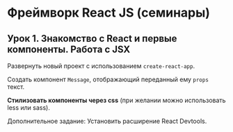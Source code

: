 # Фреймворк React JS (семинары)

## Урок 1. Знакомство с React и первые компоненты. Работа с JSX

Развернуть новый проект с использованием `create-react-app`.

Создать компонент `Message`, отображающий переданный ему `props` текст.

**Стилизовать компоненты через css** (при желании можно использовать less или sass).

Дополнительное задание: Установить расширение React Devtools.
